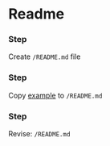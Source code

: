 # Readme

[1]: example.md

### Step

Create `/README.md` file

### Step

Copy [example][1] to `/README.md`

### Step

Revise: `/README.md`